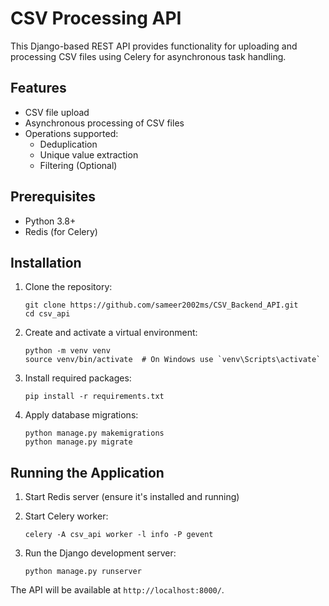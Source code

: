 # CSV Processing API

This Django-based REST API provides functionality for uploading and processing CSV files using Celery for asynchronous task handling.

## Features

- CSV file upload
- Asynchronous processing of CSV files
- Operations supported:
  - Deduplication
  - Unique value extraction
  - Filtering (Optional)

## Prerequisites

- Python 3.8+
- Redis (for Celery)

## Installation

1. Clone the repository:
   ```
   git clone https://github.com/sameer2002ms/CSV_Backend_API.git
   cd csv_api
   ```

2. Create and activate a virtual environment:
   ```
   python -m venv venv
   source venv/bin/activate  # On Windows use `venv\Scripts\activate`
   ```

3. Install required packages:
   ```
   pip install -r requirements.txt
   ```

4. Apply database migrations:
   ```
   python manage.py makemigrations
   python manage.py migrate
   ```

## Running the Application

1. Start Redis server (ensure it's installed and running)

2. Start Celery worker:
   ```
   celery -A csv_api worker -l info -P gevent
   ```

3. Run the Django development server:
   ```
   python manage.py runserver
   ```

The API will be available at `http://localhost:8000/`.
